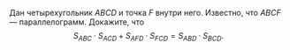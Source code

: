 Дан четырехугольник $ABCD$ и точка $F$ внутри него. 
Известно, что $ABCF$ — параллелограмм. Докажите, что 
$$
S_{ABC}\cdot S_{ACD}+S_{AFD}\cdot S_{FCD}=S_{ABD}\cdot S_{BCD}.
$$